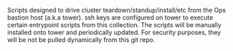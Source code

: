 Scripts designed to drive cluster teardown/standup/install/etc from the Ops bastion host (a.k.a tower).
ssh keys are configured on tower to execute certain entrypoint scripts from this collection.
The scripts will be manually installed onto tower and periodically updated.
For security purposes, they will be not be pulled dynamically from this git repo.
